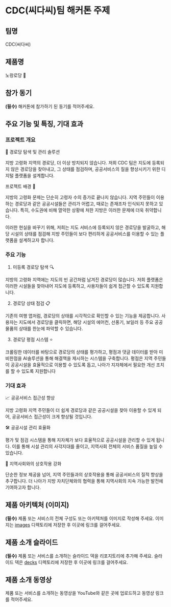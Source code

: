 # CDC(씨다씨)팀 해커톤 주제

## 팀명

CDC(씨다씨)

## 제품명

노랑로당 🌻

## 참가 동기

**(필수)** 해커톤에 참가하기 된 동기를 적어주세요.

## 주요 기능 및 특징, 기대 효과

### 프로젝트 개요

🚀 경로당 탐색 및 관리 솔루션

지방 고령화 지역의 경로당, 더 이상 방치되지 않습니다. 저희 CDC 팀은 지도에 등록되지 않은 경로당을 찾아내고, 그 상태를 점검하며, 공공서비스의 질을 향상시키기 위한 디지털 플랫폼을 설계합니다.

프로젝트 배경 📖

지방의 고령화 문제는 단순히 고령자 수의 증가로 끝나지 않습니다. 지역 주민들이 이용하는 경로당과 같은 공공시설들은 관리가 어렵고, 때로는 존재조차 인식되지 못하고 있습니다. 특히, 수도권에 비해 열악한 상황에 처한 지방은 이러한 문제에 더욱 취약합니다.

이러한 현실을 바꾸기 위해, 저희는 지도 서비스에 등록되지 않은 경로당을 발굴하고, 해당 시설의 상태를 점검해 지방 주민들이 보다 편리하게 공공서비스를 이용할 수 있는 플랫폼을 설계하고자 합니다.

### 주요 기능

1. 미등록 경로당 탐색 🔍

지방의 고령화 지역에는 지도의 빈 공간처럼 남겨진 경로당이 많습니다. 저희 플랫폼은 이러한 시설들을 찾아내어 지도에 등록하고, 사용자들이 쉽게 접근할 수 있도록 지원합니다.

2. 경로당 상태 점검 📋

기존의 여행 앱처럼, 경로당의 상태를 시각적으로 확인할 수 있는 기능을 제공합니다. 사용자는 지도에서 경로당을 클릭하면, 해당 시설의 에어컨, 선풍기, 보일러 등 주요 공공물품의 상태를 한눈에 파악할 수 있습니다.

3. 경로당 평점 시스템 ⭐

크롤링한 데이터를 바탕으로 경로당의 상태를 평가하고, 평점과 댓글 데이터를 받아 미비한점을 AI솔루션을 통해 해결책을 제시하는 시스템을 구축합니다. 평점은 지역 주민들이 공공시설을 효율적으로 이용할 수 있도록 돕고, 나아가 지자체에서 필요한 개선 조치를 할 수 있도록 지원합니다

### 기대 효과

📈 공공서비스 접근성 향상

지방 고령화 지역 주민들이 더 쉽게 경로당과 같은 공공시설을 찾아 이용할 수 있게 되어, 공공서비스 접근성이 크게 향상될 것입니다.

🛠 공공시설 관리 효율화

평가 및 점검 시스템을 통해 지자체가 보다 효율적으로 공공시설을 관리할 수 있게 됩니다. 이를 통해 시설 관리의 사각지대를 줄이고, 지역사회 전체의 서비스 품질을 높일 수 있습니다.

🤝 지역사회와의 상호작용 강화

단순한 정보 제공을 넘어, 지역 주민들과의 상호작용을 통해 공공서비스의 질적 향상을 추구합니다. 더 나아가 지방 자치단체와의 협력을 통해 지역사회의 지속 가능한 발전에 기여하고자 합니다.

## 제품 아키텍처 (이미지)


**(필수)** 제품 또는 서비스의 전체 구성도 또는 아키텍처를 이미지로 작성해 주세요. 이미지는 [images](./images) 디렉토리에 저장한 후 이곳에 링크를 걸어주세요.

## 제품 소개 슬라이드

**(필수)** 제품 또는 서비스를 소개하는 슬라이드 덱을 리포지토리에 추가해 주세요. 슬라이드 덱은 [decks](./decks) 디렉토리에 저장한 후 이곳에 링크를 걸어주세요.

## 제품 소개 동영상

제품 또는 서비스를 소개하는 동영상을 YouTube와 같은 곳에 업로드하고 동영상 링크를 적어주세요.
